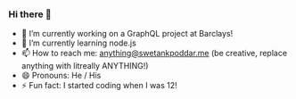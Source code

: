 ### Hi there 👋

- 🔭 I’m currently working on a GraphQL project at Barclays!
- 🌱 I’m currently learning node.js
- 📫 How to reach me: anything@swetankpoddar.me (be creative, replace anything with litreally ANYTHING!)
- 😄 Pronouns: He / His
- ⚡ Fun fact: I started coding when I was 12!
